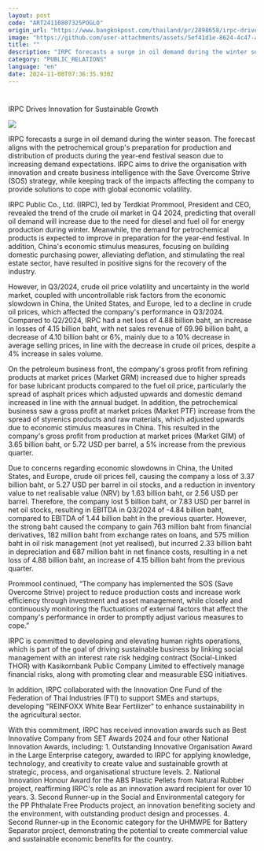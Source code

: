 ```yaml
---
layout: post
code: "ART24110807325POGLO"
origin_url: "https://www.bangkokpost.com/thailand/pr/2898658/irpc-drives-innovation-for-sustainable-growth"
image: "https://github.com/user-attachments/assets/5ef41d1e-8624-4c47-aa8c-4d320b5774ae"
title: ""
description: "IRPC forecasts a surge in oil demand during the winter season. The forecast aligns with the petrochemical group"
category: "PUBLIC_RELATIONS"
language: "en"
date: 2024-11-08T07:36:35.930Z
---
```


# 

IRPC Drives Innovation for Sustainable Growth

![](https://github.com/user-attachments/assets/c3e38366-bb18-42b6-8f56-0276a7d3af0f)

IRPC forecasts a surge in oil demand during the winter season. The forecast aligns with the petrochemical group's preparation for production and distribution of products during the year-end festival season due to increasing demand expectations. IRPC aims to drive the organisation with innovation and create business intelligence with the Save Overcome Strive (SOS) strategy, while keeping track of the impacts affecting the company to provide solutions to cope with global economic volatility. 

IRPC Public Co., Ltd. (IRPC), led by Terdkiat Prommool, President and CEO, revealed the trend of the crude oil market in Q4 2024, predicting that overall oil demand will increase due to the need for diesel and fuel oil for energy production during winter. Meanwhile, the demand for petrochemical products is expected to improve in preparation for the year-end festival. In addition, China's economic stimulus measures, focusing on building domestic purchasing power, alleviating deflation, and stimulating the real estate sector, have resulted in positive signs for the recovery of the industry. 

However, in Q3/2024, crude oil price volatility and uncertainty in the world market, coupled with uncontrollable risk factors from the economic slowdown in China, the United States, and Europe, led to a decline in crude oil prices, which affected the company's performance in Q3/2024. Compared to Q2/2024, IRPC had a net loss of 4.88 billion baht, an increase in losses of 4.15 billion baht, with net sales revenue of 69.96 billion baht, a decrease of 4.10 billion baht or 6%, mainly due to a 10% decrease in average selling prices, in line with the decrease in crude oil prices, despite a 4% increase in sales volume. 

On the petroleum business front, the company's gross profit from refining products at market prices (Market GRM) increased due to higher spreads for base lubricant products compared to the fuel oil price, particularly the spread of asphalt prices which adjusted upwards and domestic demand increased in line with the annual budget. In addition, the petrochemical business saw a gross profit at market prices (Market PTF) increase from the spread of styrenics products and raw materials, which adjusted upwards due to economic stimulus measures in China. This resulted in the company's gross profit from production at market prices (Market GIM) of 3.65 billion baht, or 5.72 USD per barrel, a 5% increase from the previous quarter. 

Due to concerns regarding economic slowdowns in China, the United States, and Europe, crude oil prices fell, causing the company a loss of 3.37 billion baht, or 5.27 USD per barrel in oil stocks, and a reduction in inventory value to net realisable value (NRV) by 1.63 billion baht, or 2.56 USD per barrel. Therefore, the company lost 5 billion baht, or 7.83 USD per barrel in net oil stocks, resulting in EBITDA in Q3/2024 of -4.84 billion baht, compared to EBITDA of 1.44 billion baht in the previous quarter. However, the strong baht caused the company to gain 763 million baht from financial derivatives, 182 million baht from exchange rates on loans, and 575 million baht in oil risk management (not yet realised), but incurred 2.33 billion baht in depreciation and 687 million baht in net finance costs, resulting in a net loss of 4.88 billion baht, an increase of 4.15 billion baht from the previous quarter. 

Prommool continued, “The company has implemented the SOS (Save Overcome Strive) project to reduce production costs and increase work efficiency through investment and asset management, while closely and continuously monitoring the fluctuations of external factors that affect the company's performance in order to promptly adjust various measures to cope.” 

IRPC is committed to developing and elevating human rights operations, which is part of the goal of driving sustainable business by linking social management with an interest rate risk hedging contract (Social-Linked THOR) with Kasikornbank Public Company Limited to effectively manage financial risks, along with promoting clear and measurable ESG initiatives. 

In addition, IRPC collaborated with the Innovation One Fund of the Federation of Thai Industries (FTI) to support SMEs and startups, developing "REINFOXX White Bear Fertilizer" to enhance sustainability in the agricultural sector. 

With this commitment, IRPC has received innovation awards such as Best Innovative Company from SET Awards 2024 and four other National Innovation Awards, including: 1. Outstanding Innovative Organisation Award in the Large Enterprise category, awarded to IRPC for applying knowledge, technology, and creativity to create value and sustainable growth at strategic, process, and organisational structure levels. 2. National Innovation Honour Award for the ABS Plastic Pellets from Natural Rubber project, reaffirming IRPC's role as an innovation award recipient for over 10 years. 3. Second Runner-up in the Social and Environmental category for the PP Phthalate Free Products project, an innovation benefiting society and the environment, with outstanding product design and processes. 4. Second Runner-up in the Economic category for the UHMWPE for Battery Separator project, demonstrating the potential to create commercial value and sustainable economic benefits for the country.